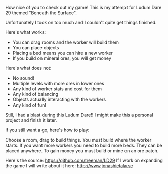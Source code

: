 
How nice of you to check out my game! This is my attempt for Ludum Dare 29 themed "Beneath the Surface".

Unfortunately I took on too much and I couldn't quite get things finished.

Here's what works:

* You can drag rooms and the worker will build them
* You can place objects
* Placing a bed means you can hire a new worker
* If you build on mineral ores, you will get money

Here's what does not:

* No sound!
* Multiple levels with more ores in lower ones
* Any kind of worker stats and cost for them
* Any kind of balancing
* Objects actually interacting with the workers
* Any kind of fun!

Still, I had a blast during this Ludum Dare!! I might make this a personal project and finish it later.

If you still want a go, here's how to play:

Choose a room, drag to build things. You must build where the worker starts. If you want more workers you need to build more beds. They can be placed anywhere. To gain money you must build or mine on an ore patch.

Here's the source: <https://github.com/treeman/LD29>
If I work on expanding the game I will write about it here: <http://www.jonashietala.se>

